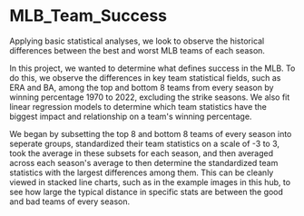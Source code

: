 # MLB_Team_Success
Applying basic statistical analyses, we look to observe the historical differences between the best and worst MLB teams of each season. 

In this project, we wanted to determine what defines success in the MLB. To do this, we observe the differences in key team statistical fields, such as ERA and BA, among the top and bottom 8 teams from every season by winning percentage 1970 to 2022, excluding the strike seasons. We also fit linear regression models to determine which team statistics have the biggest impact and relationship on a team's winning percentage.

We began by subsetting the top 8 and bottom 8 teams of every season into seperate groups, standardized their team statistics on a scale of -3 to 3, took the average in these subsets for each season, and then averaged across each season's average to then determine the standardized team statistics with the largest differences among them. This can be cleanly viewed in stacked line charts, such as in the example images in this hub, to see how large the typical distance in specific stats are between the good and bad teams of every season. 

